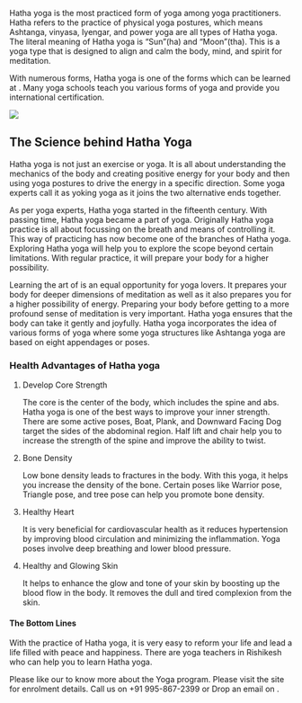 <p>Hatha yoga is the most practiced form of yoga among yoga practitioners. Hatha refers to the practice of physical yoga postures, which means Ashtanga, vinyasa, Iyengar, and power yoga are all types of Hatha yoga. The literal meaning of Hatha yoga is “Sun”(ha) and “Moon”(tha). This is a yoga type that is designed to align and calm the body, mind, and spirit for meditation.</p> 
<p>With numerous forms, Hatha yoga is one of the forms which can be learned at <a href="https://rishikeshvinyasayogaschool.com/yoga-teacher-training-in-rishikesh/" yoga teacher training in Rishikesh></a>. Many yoga schools teach you various forms of yoga and provide you international certification.</p>
<img src="https://rishikeshvinyasayogaschool.com/wp-content/uploads/2019/05/best-yoga-destination-Bali-1024x658.jpg"></img>
<h2>The Science behind Hatha Yoga</h2>  
<p>Hatha yoga is not just an exercise or yoga. It is all about understanding the mechanics of the body and creating positive energy for your body and then using yoga postures to drive the energy in a specific direction. Some yoga experts call it as yoking yoga as it joins the two alternative ends together.</p> 
<p>As per yoga experts, Hatha yoga started in the fifteenth century. With passing time, Hatha yoga became a part of yoga. Originally Hatha yoga practice is all about focussing on the breath and means of controlling it. This way of practicing has now become one of the branches of Hatha yoga. Exploring Hatha yoga will help you to explore the scope beyond certain limitations. With regular practice, it will prepare your body for a higher possibility.</p>
<p>Learning the art of <a href="https://rishikeshvinyasayogaschool.com/hatha-yoga/" Hatha yoga></a> is an equal opportunity for yoga lovers. It prepares your body for deeper dimensions of meditation as well as it also prepares you for a higher possibility of energy. Preparing your body before getting to a more profound sense of meditation is very important. Hatha yoga ensures that the body can take it gently and joyfully. Hatha yoga incorporates the idea of various forms of yoga where some yoga structures like Ashtanga yoga are based on eight appendages or poses.</p> 
<h3>Health Advantages of Hatha yoga</h3>
<ol>
  <li>Develop Core Strength</li>
<p>The core is the center of the body, which includes the spine and abs. Hatha yoga is one of the best ways to improve your inner strength. There are some active poses, Boat, Plank, and Downward Facing Dog target the sides of the abdominal region. Half lift and chair help you to increase the strength of the spine and improve the ability to twist.</p> 
  <li>Bone Density</li>
<p>Low bone density leads to fractures in the body. With this yoga, it helps you increase the density of the bone. Certain poses like Warrior pose, Triangle pose, and tree pose can help you promote bone density.</p> 
  <li>Healthy Heart</li>
<p>It is very beneficial for cardiovascular health as it reduces hypertension by improving blood circulation and minimizing the inflammation. Yoga poses involve deep breathing and lower blood pressure.</p>
  <li>Healthy and Glowing Skin</li>
<p>It helps to enhance the glow and tone of your skin by boosting up the blood flow in the body. It removes the dull and tired complexion from the skin.</p>
  </ol>
<h4>The Bottom Lines</h4>                           
<p>With the practice of Hatha yoga, it is very easy to reform your life and lead a life filled with peace and happiness. There are yoga teachers in Rishikesh who can help you to learn Hatha yoga.</p>
Please like our <a href="https://www.facebook.com/Rishikesh.Vinyasa.Yoga.School/"Facebook page></a>  
<a href="https://rishikeshvinyasayogaschool.com/contact-us/"Contact us></a> to know more about the Yoga program. Please visit the site for enrolment details. Call us on +91 995-867-2399 or Drop an email on <a href="rishikeshvinyasayogaschool@gmail.com" rishikeshvinyasayogaschool@gmail.com></a>.
